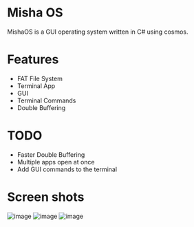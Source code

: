 # Misha OS
MishaOS is a GUI operating system written in C# using cosmos.

# Features
- FAT File System
- Terminal App
- GUI
- Terminal Commands
- Double Buffering

# TODO
 - Faster Double Buffering
 - Multiple apps open at once
 - Add GUI commands to the terminal

# Screen shots
![image](https://github.com/MishaTY/Misha-OS/blob/master/Images/desk.png)
![image](https://github.com/MishaTY/Misha-OS/blob/master/Images/term.png)
![image](https://github.com/MishaTY/Misha-OS/blob/master/Images/setting.png)
